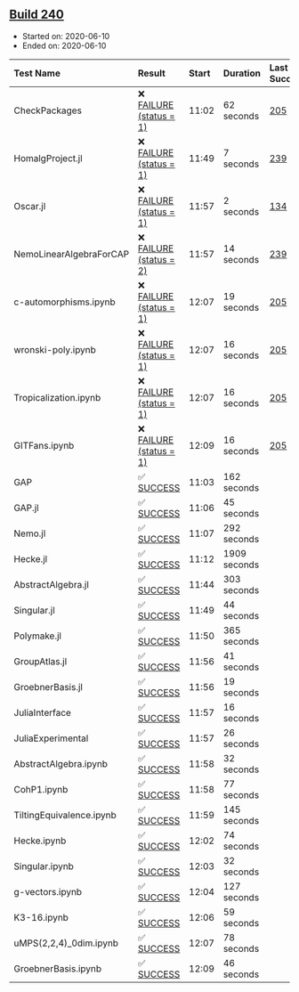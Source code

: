 ## [Build 240](https://oscarci.mathematik.uni-kl.de/job/oscar-stable/240/)

* Started on: 2020-06-10
* Ended on: 2020-06-10

| Test Name    | Result | Start | Duration | Last Success | First Failure |
|:-------------|:-------|:------|:---------|:-------------|:--------------|
| CheckPackages | ❌ [FAILURE (status = 1)](https://oscarci.mathematik.uni-kl.de/job/oscar-stable/240/artifact/logs/build-240/CheckPackages.log) | 11:02 | 62 seconds | [205](https://oscarci.mathematik.uni-kl.dejob/oscar-stable/205/) | [206](https://oscarci.mathematik.uni-kl.dejob/oscar-stable/206/) |
| HomalgProject.jl | ❌ [FAILURE (status = 1)](https://oscarci.mathematik.uni-kl.de/job/oscar-stable/240/artifact/logs/build-240/HomalgProject.jl.log) | 11:49 | 7 seconds | [239](https://oscarci.mathematik.uni-kl.dejob/oscar-stable/239/) | [240](https://oscarci.mathematik.uni-kl.dejob/oscar-stable/240/) |
| Oscar.jl | ❌ [FAILURE (status = 1)](https://oscarci.mathematik.uni-kl.de/job/oscar-stable/240/artifact/logs/build-240/Oscar.jl.log) | 11:57 | 2 seconds | [134](https://oscarci.mathematik.uni-kl.dejob/oscar-stable/134/) | [177](https://oscarci.mathematik.uni-kl.dejob/oscar-stable/177/) |
| NemoLinearAlgebraForCAP | ❌ [FAILURE (status = 2)](https://oscarci.mathematik.uni-kl.de/job/oscar-stable/240/artifact/logs/build-240/NemoLinearAlgebraForCAP.log) | 11:57 | 14 seconds | [239](https://oscarci.mathematik.uni-kl.dejob/oscar-stable/239/) | [240](https://oscarci.mathematik.uni-kl.dejob/oscar-stable/240/) |
| c-automorphisms.ipynb | ❌ [FAILURE (status = 1)](https://oscarci.mathematik.uni-kl.de/job/oscar-stable/240/artifact/logs/build-240/c-automorphisms.ipynb.log) | 12:07 | 19 seconds | [205](https://oscarci.mathematik.uni-kl.dejob/oscar-stable/205/) | [206](https://oscarci.mathematik.uni-kl.dejob/oscar-stable/206/) |
| wronski-poly.ipynb | ❌ [FAILURE (status = 1)](https://oscarci.mathematik.uni-kl.de/job/oscar-stable/240/artifact/logs/build-240/wronski-poly.ipynb.log) | 12:07 | 16 seconds | [205](https://oscarci.mathematik.uni-kl.dejob/oscar-stable/205/) | [206](https://oscarci.mathematik.uni-kl.dejob/oscar-stable/206/) |
| Tropicalization.ipynb | ❌ [FAILURE (status = 1)](https://oscarci.mathematik.uni-kl.de/job/oscar-stable/240/artifact/logs/build-240/Tropicalization.ipynb.log) | 12:07 | 16 seconds | [205](https://oscarci.mathematik.uni-kl.dejob/oscar-stable/205/) | [206](https://oscarci.mathematik.uni-kl.dejob/oscar-stable/206/) |
| GITFans.ipynb | ❌ [FAILURE (status = 1)](https://oscarci.mathematik.uni-kl.de/job/oscar-stable/240/artifact/logs/build-240/GITFans.ipynb.log) | 12:09 | 16 seconds | [205](https://oscarci.mathematik.uni-kl.dejob/oscar-stable/205/) | [206](https://oscarci.mathematik.uni-kl.dejob/oscar-stable/206/) |
| GAP | ✅ [SUCCESS](https://oscarci.mathematik.uni-kl.de/job/oscar-stable/240/artifact/logs/build-240/GAP.log) | 11:03 | 162 seconds |  |  |
| GAP.jl | ✅ [SUCCESS](https://oscarci.mathematik.uni-kl.de/job/oscar-stable/240/artifact/logs/build-240/GAP.jl.log) | 11:06 | 45 seconds |  |  |
| Nemo.jl | ✅ [SUCCESS](https://oscarci.mathematik.uni-kl.de/job/oscar-stable/240/artifact/logs/build-240/Nemo.jl.log) | 11:07 | 292 seconds |  |  |
| Hecke.jl | ✅ [SUCCESS](https://oscarci.mathematik.uni-kl.de/job/oscar-stable/240/artifact/logs/build-240/Hecke.jl.log) | 11:12 | 1909 seconds |  |  |
| AbstractAlgebra.jl | ✅ [SUCCESS](https://oscarci.mathematik.uni-kl.de/job/oscar-stable/240/artifact/logs/build-240/AbstractAlgebra.jl.log) | 11:44 | 303 seconds |  |  |
| Singular.jl | ✅ [SUCCESS](https://oscarci.mathematik.uni-kl.de/job/oscar-stable/240/artifact/logs/build-240/Singular.jl.log) | 11:49 | 44 seconds |  |  |
| Polymake.jl | ✅ [SUCCESS](https://oscarci.mathematik.uni-kl.de/job/oscar-stable/240/artifact/logs/build-240/Polymake.jl.log) | 11:50 | 365 seconds |  |  |
| GroupAtlas.jl | ✅ [SUCCESS](https://oscarci.mathematik.uni-kl.de/job/oscar-stable/240/artifact/logs/build-240/GroupAtlas.jl.log) | 11:56 | 41 seconds |  |  |
| GroebnerBasis.jl | ✅ [SUCCESS](https://oscarci.mathematik.uni-kl.de/job/oscar-stable/240/artifact/logs/build-240/GroebnerBasis.jl.log) | 11:56 | 19 seconds |  |  |
| JuliaInterface | ✅ [SUCCESS](https://oscarci.mathematik.uni-kl.de/job/oscar-stable/240/artifact/logs/build-240/JuliaInterface.log) | 11:57 | 16 seconds |  |  |
| JuliaExperimental | ✅ [SUCCESS](https://oscarci.mathematik.uni-kl.de/job/oscar-stable/240/artifact/logs/build-240/JuliaExperimental.log) | 11:57 | 26 seconds |  |  |
| AbstractAlgebra.ipynb | ✅ [SUCCESS](https://oscarci.mathematik.uni-kl.de/job/oscar-stable/240/artifact/logs/build-240/AbstractAlgebra.ipynb.log) | 11:58 | 32 seconds |  |  |
| CohP1.ipynb | ✅ [SUCCESS](https://oscarci.mathematik.uni-kl.de/job/oscar-stable/240/artifact/logs/build-240/CohP1.ipynb.log) | 11:58 | 77 seconds |  |  |
| TiltingEquivalence.ipynb | ✅ [SUCCESS](https://oscarci.mathematik.uni-kl.de/job/oscar-stable/240/artifact/logs/build-240/TiltingEquivalence.ipynb.log) | 11:59 | 145 seconds |  |  |
| Hecke.ipynb | ✅ [SUCCESS](https://oscarci.mathematik.uni-kl.de/job/oscar-stable/240/artifact/logs/build-240/Hecke.ipynb.log) | 12:02 | 74 seconds |  |  |
| Singular.ipynb | ✅ [SUCCESS](https://oscarci.mathematik.uni-kl.de/job/oscar-stable/240/artifact/logs/build-240/Singular.ipynb.log) | 12:03 | 32 seconds |  |  |
| g-vectors.ipynb | ✅ [SUCCESS](https://oscarci.mathematik.uni-kl.de/job/oscar-stable/240/artifact/logs/build-240/g-vectors.ipynb.log) | 12:04 | 127 seconds |  |  |
| K3-16.ipynb | ✅ [SUCCESS](https://oscarci.mathematik.uni-kl.de/job/oscar-stable/240/artifact/logs/build-240/K3-16.ipynb.log) | 12:06 | 59 seconds |  |  |
| uMPS(2,2,4)_0dim.ipynb | ✅ [SUCCESS](https://oscarci.mathematik.uni-kl.de/job/oscar-stable/240/artifact/logs/build-240/uMPS-2-2-4-_0dim.ipynb.log) | 12:07 | 78 seconds |  |  |
| GroebnerBasis.ipynb | ✅ [SUCCESS](https://oscarci.mathematik.uni-kl.de/job/oscar-stable/240/artifact/logs/build-240/GroebnerBasis.ipynb.log) | 12:09 | 46 seconds |  |  |
